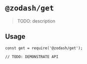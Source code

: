 # `@zodash/get`

> TODO: description

## Usage

```
const get = require('@zodash/get');

// TODO: DEMONSTRATE API
```
